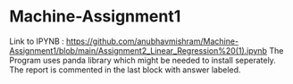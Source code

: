 # Machine-Assignment1
Link to IPYNB : https://github.com/anubhavmishram/Machine-Assignment1/blob/main/Assignment2_Linear_Regression%20(1).ipynb
The Program uses panda library which might be needed to install seperately.
The report is commented in the last block with answer labeled.
